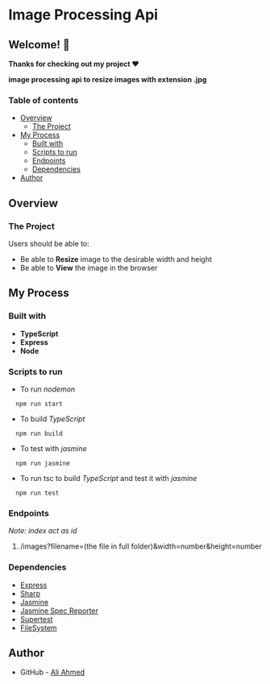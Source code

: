 # Image Processing Api

## Welcome! 👋

**Thanks for checking out my project ❤**

**image processing api to resize images with extension .jpg**


### Table of contents

- [Overview](#overview)
    - [The Project](#The-Project)
- [My Process](#my-process)
    - [Built with](#built-with)
    - [Scripts to run](#scripts-to-run)
    - [Endpoints](#endpoints)
    - [Dependencies](#dependencies)
- [Author](#author)

## Overview

### The Project

Users should be able to:

- Be able to **Resize** image to the desirable width and height
- Be able to **View** the image in the browser


## My Process

### Built with

- **TypeScript**
- **Express**
- **Node**

### Scripts to run

- To run _nodemon_

```
  npm run start
```

- To build _TypeScript_

```
  npm run build
```

- To test with _jasmine_

```
  npm run jasmine
```

- To run tsc to build _TypeScript_ and test it with _jasmine_

```
  npm run test 
```

### Endpoints

_Note: index act as id_

1. /images?filename=(the file in full folder)&width=number&height=number

### Dependencies

- [Express](https://www.npmjs.com/package/express)
- [Sharp](https://www.npmjs.com/package/sharp)
- [Jasmine](https://www.npmjs.com/package/jasmine)
- [Jasmine Spec Reporter](https://www.npmjs.com/package/jasmine-spec-reporter)
- [Supertest](https://www.npmjs.com/package/supertest)
- [FileSystem](https://nodejs.org/api/fs.html)
## Author

- GitHub - [Ali Ahmed](https://github.com/Dany-GitHub)